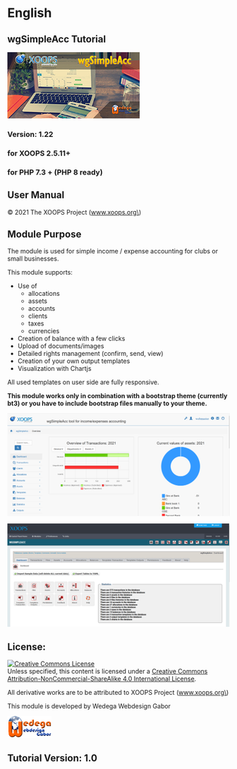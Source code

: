 # English

## wgSimpleAcc Tutorial

![wgSimpleAcc](../.gitbook/assets/en/wgsimpleacc.jpg)

### Version: 1.22

### for XOOPS 2.5.11+

### for PHP 7.3 + (PHP 8 ready)

## User Manual

© 2021 The XOOPS Project \(www.xoops.org\)

## Module Purpose

The module is used for simple income / expense accounting for clubs or small businesses.

This module supports:

* Use of 
  * allocations
  * assets
  * accounts
  * clients
  * taxes
  * currencies
* Creation of balance with a few clicks
* Upload of documents/images
* Detailed rights management (confirm, send, view)
* Creation of your own output templates
* Visualization with Chartjs

All used templates on user side are fully responsive.

**This module works only in combination with a bootstrap theme (currently bt3) or you have to include bootstrap files manually to your theme.**

![Example of dashboard on user side](../.gitbook/assets/en/dashboard.png)

![Dashboard on admin side](../.gitbook/assets/en/admin_dashboard.png)

## License:

[![Creative Commons License](https://i.creativecommons.org/l/by-nc-sa/4.0/88x31.png)](http://creativecommons.org/licenses/by-nc-sa/4.0/)  
Unless specified, this content is licensed under a [Creative Commons Attribution-NonCommercial-ShareAlike 4.0 International License](http://creativecommons.org/licenses/by-nc-sa/4.0/).

All derivative works are to be attributed to XOOPS Project \(www.xoops.org\)

This module is developed by Wedega Webdesign Gabor

![Wedega Webdesign Gabor](../.gitbook/assets/en/wedega_logo.png)

## Tutorial Version: 1.0
